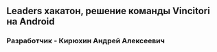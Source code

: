 ## Leaders хакатон, решение команды Vincitori на Android

### Разработчик - Кирюхин Андрей Алексеевич
